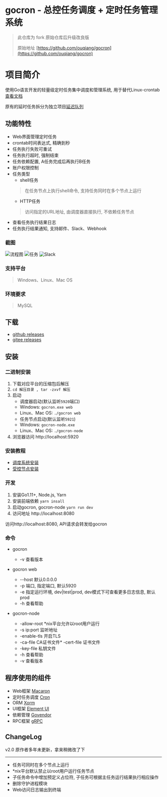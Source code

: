 # gocron - 总控任务调度 + 定时任务管理系统

> 此仓库为 fork 原始仓库后升级改良版
>
> 原始地址 [https://github.com/ouqiang/gocron](https://github.com/ouqiang/gocron)

# 项目简介

使用Go语言开发的轻量级定时任务集中调度和管理系统, 用于替代Linux-crontab [查看文档](https://github.com/ouqiang/gocron/wiki)

原有的延时任务拆分为独立项目[延迟队列](https://github.com/ouqiang/delay-queue)

## 功能特性

* Web界面管理定时任务
* crontab时间表达式, 精确到秒
* 任务执行失败可重试
* 任务执行超时, 强制结束
* 任务依赖配置, A任务完成后再执行B任务
* 账户权限控制
* 任务类型
    * shell任务
  > 在任务节点上执行shell命令, 支持任务同时在多个节点上运行
    * HTTP任务
  > 访问指定的URL地址, 由调度器直接执行, 不依赖任务节点
* 查看任务执行结果日志
* 任务执行结果通知, 支持邮件、Slack、Webhook

### 截图

![流程图](/assets/screenshot/scheduler.png)
![任务](/assets/screenshot/task.png)
![Slack](/assets/screenshot/notification.png)

### 支持平台

> Windows、Linux、Mac OS

### 环境要求

> MySQL

## 下载

- [github releases](https://github.com/wolf-leo/gocron/releases)
- [gitee releases](https://gitee.com/wolf18/gocron/releases)

## 安装

### 二进制安装

1. 下载对应平台的压缩包后解压
2. `cd 解压目录 , tar -zxvf 解压`
3. 启动
    - 调度器启动(默认监听`5920`端口)
    - Windows: `gocron.exe web`
    - Linux、Mac OS:  `./gocron web`
    - 任务节点启动(默认监听`5921`)
    - Windows:  `gocron-node.exe`
    - Linux、Mac OS:  `./gocron-node`
4. 浏览器访问 http://localhost:5920

### 安装教程

- [调度系统安装](https://www.wolfcode.net/info/228/)
- [受控节点安装](https://www.wolfcode.net/info/230/)

### 开发

1. 安装Go1.11+, Node.js, Yarn
2. 安装前端依赖 `yarn insall`
3. 启动gocron, gocron-node `yarn run dev`
4. 访问地址 http://localhost:8080

访问http://localhost:8080, API请求会转发给gocron

### 命令

* gocron
    * -v 查看版本

* gocron web
    * --host 默认0.0.0.0
    * -p 端口, 指定端口, 默认5920
    * -e 指定运行环境, dev|test|prod, dev模式下可查看更多日志信息, 默认prod
    * -h 查看帮助
* gocron-node
    * -allow-root *nix平台允许以root用户运行
    * -s ip:port 监听地址
    * -enable-tls 开启TLS
    * -ca-file CA证书文件* -cert-file 证书文件
    * -key-file 私钥文件
    * -h 查看帮助
    * -v 查看版本

## 程序使用的组件

* Web框架 [Macaron](http://go-macaron.com/)
* 定时任务调度 [Cron](https://github.com/robfig/cron)
* ORM [Xorm](https://github.com/go-xorm/xorm)
* UI框架 [Element UI](https://github.com/ElemeFE/element)
* 依赖管理 [Govendor](https://github.com/kardianos/govendor)
* RPC框架 [gRPC](https://github.com/grpc/grpc)

## ChangeLog

v2.0
原作者多年未更新，拿来稍微改了下

--------

* 任务可同时在多个节点上运行
* *nix平台默认禁止以root用户运行任务节点
* 子任务命令中增加预定义占位符, 子任务可根据主任务运行结果执行相应操作
* 删除守护进程模块
* Web访问日志输出到终端
